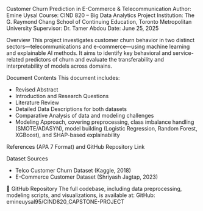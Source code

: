  Customer Churn Prediction in E-Commerce & Telecommunication
Author: Emine Uysal
Course: CIND 820 – Big Data Analytics Project
Institution: The G. Raymond Chang School of Continuing Education, Toronto Metropolitan University
Supervisor: Dr. Tamer Abdou
Date: June 25, 2025

 Overview
This project investigates customer churn behavior in two distinct sectors—telecommunications and e-commerce—using machine learning and explainable AI methods. It aims to identify key behavioral and service-related predictors of churn and evaluate the transferability and interpretability of models across domains.

 Document Contents
This document includes:

* Revised Abstract
* Introduction and Research Questions
* Literature Review
* Detailed Data Descriptions for both datasets
* Comparative Analysis of data and modeling challenges
* Modeling Approach, covering preprocessing, class imbalance handling (SMOTE/ADASYN), model building (Logistic Regression, Random Forest, XGBoost), and SHAP-based explainability

References (APA 7 Format) and GitHub Repository Link

 Dataset Sources

- Telco Customer Churn Dataset (Kaggle, 2018)
- E-Commerce Customer Dataset (Shriyash Jagtap, 2023)

🔗 GitHub Repository
The full codebase, including data preprocessing, modeling scripts, and visualizations, is available at:
GitHub: emineuysal95/CIND820_CAPSTONE-PROJECT
